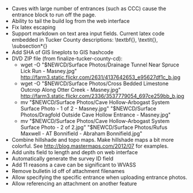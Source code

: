 * Caves with large number of entrances (such as CCC) cause the entrance block
  to run off the page.
* Ability to tail the build log from the web interface
* Fix latex escaping
* Support markdown on text area input fields. Current latex code embedded in
  Tucker County descriptions: \textbf{}, \textit{}, \subsection*{}
* Add SHA of GIS lineplots to GIS hashcode
* DVD ZIP file (from finalize-tucker-county-cd):
  - wget -O "$NEWCD/Surface Photos/Drainage Tunnel Near Spruce Lick Run - Masney.jpg" http://farm3.static.flickr.com/2631/4137642653_e95627df1c_b.jpg 
  - wget -O "$NEWCD/Surface Photos/Cross Bedded Limestone Outcrop Along Otter Creek - Masney.jpg" http://farm3.static.flickr.com/2336/3537779054_697ce259bb_b.jpg
  - mv "$NEWCD/Surface Photos/Cave Hollow-Arbogast System Surface Photo - 1 of 2 - Masney.jpg" "$NEWCD/Surface Photos/Dragfold Outside Cave Hollow Entrance - Masney.jpg"
  - mv "$NEWCD/Surface Photos/Cave Hollow-Arbogast System Surface Photo - 2 of 2.jpg" "$NEWCD/Surface Photos/Rufus Maxwell - AT Bonnifield - Abraham Bonnifield.jpg"
* Combine hillshade and topo maps. Make hillshade maps a bit more colorful.
  See http://blog.mastermaps.com/2012/07 for examples.
* Add units field to length and depth on web interface
* Automatically generate the survey ID field
* Add 11 reasons a cave can be significant to WVASS
* Remove bulletin id off of attachment filenames
* Allow specifying the specific entrance when uploading entrance photos.
* Allow referencing an attachment on another feature
